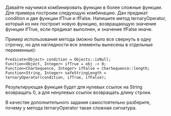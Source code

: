 

Давайте научимся комбинировать функции в более сложные функции. Для примера построим следующую комбинацию. Дан предикат condition и две функции ifTrue и ifFalse. Напишите метод ternaryOperator, который из них построит новую функцию, возвращающую значение функции ifTrue, если предикат выполнен, и значение ifFalse иначе.

Пример использования метода (можно было все свернуть в одну строчку, но для наглядности все элементы вынесены в отдельные переменные):

```
Predicate<Object> condition = Objects::isNull;
Function<Object, Integer> ifTrue = obj -> 0;
Function<CharSequence, Integer> ifFalse = CharSequence::length;
Function<String, Integer> safeStringLength = ternaryOperator(condition, ifTrue, ifFalse);
```

Результирующая функция будет для нулевых ссылок на String возвращать 0, а для ненулевых ссылок возвращать длину строки.

В качестве дополнительного задания самостоятельно разберите, почему у метода ternaryOperator такая сложная сигнатура.
